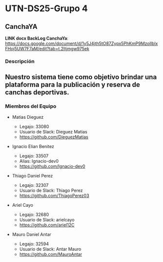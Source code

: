 # UTN-DS25-Grupo 4
## CanchaYA
__LINK docx BackLog CanchaYa__:
https://docs.google.com/document/d/1y5J4jth5tO87Zypx5PhKmP9MzolIblxFHoj5UW7F7aM/edit?tab=t.2ltjmgw975ek

### Descripción
Nuestro sistema tiene como objetivo brindar una plataforma para la publicación y reserva de canchas deportivas.
---
### Miembros del Equipo

- Matias Dieguez

  - Legajo: 33080
  - Usuario de Slack: Dieguez Matias
  - https://github.com/DieguezMatias
 
- Ignacio Elian Benitez

  - Legajo: 33507
  - Alias: Ignacio-dev0
  - https://github.com/Ignacio-dev0

- Thiago Daniel Perez

  - Legajo: 32307
  - Usuario de Slack: Thiago Perez
  - https://github.com/ThiagoPerez03

- Ariel Cayo

  - Legajo: 32680
  - Usuario de Slack: arielcayo
  - https://github.com/ariel12C
 
- Mauro Daniel Antar

  - Legajo: 32594
  - Usuario de Slack: Antar Mauro
  - https://github.com/MauroAntar
    
